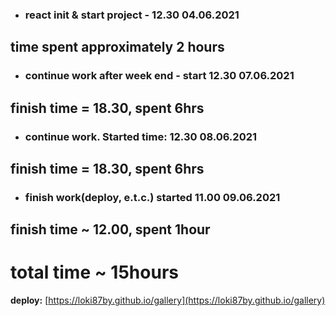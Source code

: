 * ### react init & start project - 12.30 04.06.2021
## time spent approximately 2 hours
* ### continue work after week end - start 12.30 07.06.2021
## finish time = 18.30, spent 6hrs
* ### continue work. Started time: 12.30 08.06.2021
## finish time = 18.30, spent 6hrs
* ### finish work(deploy, e.t.c.) started 11.00 09.06.2021
## finish time ~ 12.00, spent 1hour
# total time ~ 15hours
**deploy:** [https://loki87by.github.io/gallery](https://loki87by.github.io/gallery)